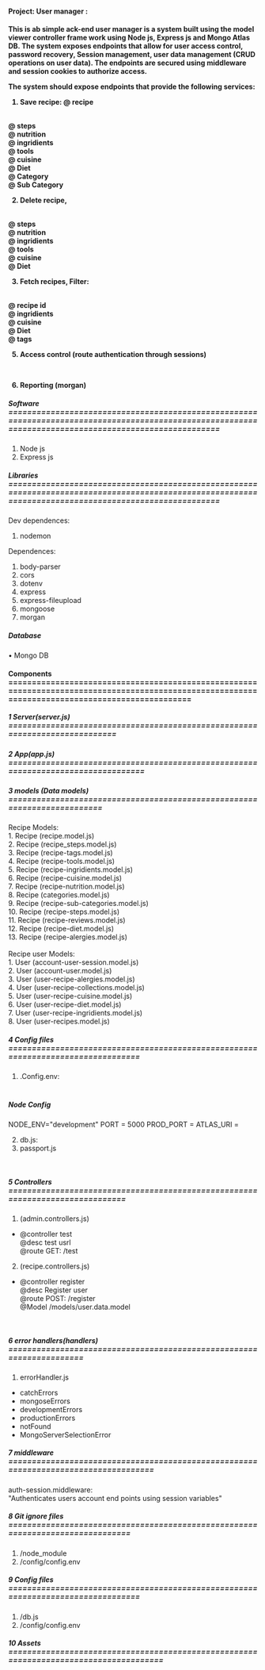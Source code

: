 <h4>Project: User manager :<h4>

<p>
This is ab simple ack-end user manager is a system built using the model viewer controller frame work using Node js, Express js and Mongo Atlas DB. The system exposes endpoints that allow for user access control, password recovery, Session management, user data management (CRUD operations on user data). The endpoints are secured using middleware and session cookies to authorize access. 
</p>

The system should expose endpoints that provide the following services:
</br>

1. Save recipe: 
            @ recipe
</br>
            @ steps
</br>
            @ nutrition
</br>
            @ ingridients
</br>
            @ tools
</br>
            @ cuisine
</br>
            @ Diet
</br>
            @ Category
</br>
            @ Sub Category
</br>

   
2. Delete recipe,
</br>
            @ steps
</br>
            @ nutrition
</br>
            @ ingridients
</br>
            @ tools
</br>
            @ cuisine
</br>
            @ Diet
</br>


3. Fetch recipes, Filter:
</br>
            @ recipe id
</br>
            @ ingridients
</br>
            @ cuisine
</br>
            @ Diet
</br>
            @ tags
</br>


5. Access control (route authentication through sessions)
</br>


6. Reporting (morgan)


<h5>Software ======================================================================================================================================================= </h5>

1. Node js 
2. Express js

<h5>Libraries =======================================================================================================================================================</h5>

Dev dependences:
1.  nodemon 

Dependences:
1.  body-parser
2.  cors
3.  dotenv
5.  express
6.  express-fileupload
8.  mongoose
9.  morgan

<h5>Database</h5>
•	Mongo DB 

<h4>Components
=================================================================================================================================================</h4>

<h5>1  Server(server.js) ============================================================================</h5>
<h5>2  App(app.js) ==================================================================================</h5>



<h5>3 models (Data models)  =========================================================================</h5>
      Recipe Models:
</br>
      1.  Recipe  (recipe.model.js)       
</br>
      2.  Recipe  (recipe_steps.model.js)
</br>
      3.  Recipe  (recipe-tags.model.js)
</br>
      4.  Recipe  (recipe-tools.model.js)
</br>
      5.  Recipe  (recipe-ingridients.model.js)
</br>
      6.  Recipe  (recipe-cuisine.model.js)
</br>
      7.  Recipe  (recipe-nutrition.model.js)
</br>
      8.  Recipe  (categories.model.js)
</br>
      9.  Recipe  (recipe-sub-categories.model.js)
</br>
      10. Recipe  (recipe-steps.model.js)
</br>
      11. Recipe  (recipe-reviews.model.js)
</br>
      12. Recipe  (recipe-diet.model.js)
</br>
      13. Recipe  (recipe-alergies.model.js)
<br>
<br>  
      Recipe user Models:
</br>
      1.  User  (account-user-session.model.js)
</br>
      2.  User  (account-user.model.js)
</br>
      3.  User  (user-recipe-alergies.model.js)
</br>
      4.  User  (user-recipe-collections.model.js)
</br>
      5.  User  (user-recipe-cuisine.model.js)
</br>
      6.  User  (user-recipe-diet.model.js)
</br>
      7.  User  (user-recipe-ingridients.model.js)
</br>
      8.  User  (user-recipes.model.js)
</br>


<h5>4 Config files  =================================================================================</h5>

1. .Config.env:

# <h5>Node Config</h5>
NODE_ENV="development"
PORT = 5000
PROD_PORT = 
ATLAS_URI = 
<br> 

2. db.js:
3. passport.js
</br>

<h5>5 Controllers  ==============================================================================</h5>

1.  (admin.controllers.js)
<ul>
	<li>
		@controller  test 
<br> 
	    @desc    test usrl
<br> 
        @route   GET: /test
	</li>
</ul>

2.  (recipe.controllers.js)
<ul>
	<li>
		@controller  register 
<br> 
	    @desc    Register user 
<br> 
        @route   POST: /register
<br> 
        @Model   /models/user.data.model
	</li>
</ul>

<br> 


<h5> 6 error handlers(handlers)  ===================================================================== </h5> 

1. errorHandler.js
<ul>
	<li>
	catchErrors
	</li>
	<li>
	    mongoseErrors
	</li>
	<li>
	    developmentErrors
	</li>
	<li>
	    productionErrors
	</li>
	<li>
	    notFound
	</li>
	<li>
	    MongoServerSelectionError
	</li>
</ul>


<h5> 7 middleware  ==================================================================================== </h5> 
	auth-session.middleware:
<br> 
   "Authenticates users account  end points using session variables"
<br> 

<h5> 8 Git ignore files =============================================================================== </h5> 

1.    /node_module
2.    /config/config.env


<h5> 9 Config files  =================================================================================</h5>

1.    /db.js
2.    /config/config.env


<h5> 10 Assets  ======================================================================================</h5>

  
